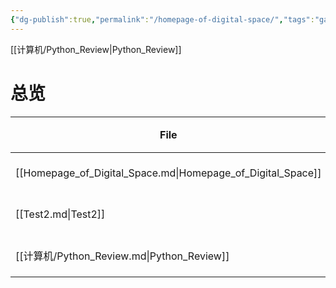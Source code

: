```yaml
---
{"dg-publish":true,"permalink":"/homepage-of-digital-space/","tags":"gardenEntry"}
---
```


[[计算机/Python_Review|Python_Review]]
# 总览
| File                                                        | 更新时间             |
| ----------------------------------------------------------- | ---------------- |
| [[Homepage_of_Digital_Space.md\|Homepage_of_Digital_Space]] | October 26, 2022 |
| [[Test2.md\|Test2]]                                         | October 26, 2022 |
| [[计算机/Python_Review.md\|Python_Review]]                     | October 26, 2022 |
